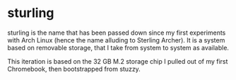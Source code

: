 # sturling

sturling is the name that has been passed down since my first experiments with Arch Linux (hence the name alluding to Sterling Archer). It is a system based on removable storage, that I take from system to system as available.

This iteration is based on the 32 GB M.2 storage chip I pulled out of my first Chromebook, then bootstrapped from stuzzy.
